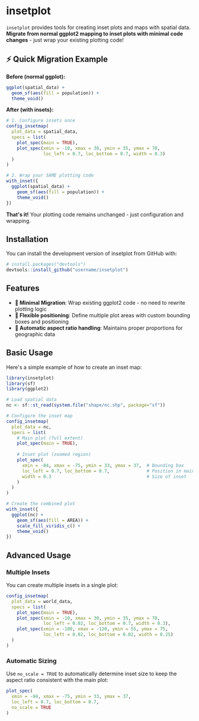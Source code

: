 # insetplot

<!-- badges: start -->
<!-- badges: end -->

`insetplot` provides tools for creating inset plots and maps with spatial data. **Migrate from normal ggplot2 mapping to inset plots with minimal code changes** - just wrap your existing plotting code!

## ⚡ Quick Migration Example

**Before (normal ggplot):**
```r
ggplot(spatial_data) +
  geom_sf(aes(fill = population)) +
  theme_void()
```

**After (with insets):**
```r
# 1. Configure insets once
config_insetmap(
  plot_data = spatial_data,
  specs = list(
    plot_spec(main = TRUE),
    plot_spec(xmin = -10, xmax = 30, ymin = 35, ymax = 70,
              loc_left = 0.7, loc_bottom = 0.7, width = 0.3)
  )
)

# 2. Wrap your SAME plotting code
with_inset({
  ggplot(spatial_data) +
    geom_sf(aes(fill = population)) +
    theme_void()
})
```

**That's it!** Your plotting code remains unchanged - just configuration and wrapping.

## Installation

You can install the development version of insetplot from GitHub with:

``` r
# install.packages("devtools")
devtools::install_github("username/insetplot")
```

## Features

- **🚀 Minimal Migration**: Wrap existing ggplot2 code - no need to rewrite plotting logic
- **📍 Flexible positioning**: Define multiple plot areas with custom bounding boxes and positioning
- **🎯 Automatic aspect ratio handling**: Maintains proper proportions for geographic data

## Basic Usage

Here's a simple example of how to create an inset map:

```r
library(insetplot)
library(sf)
library(ggplot2)

# Load spatial data
nc <- sf::st_read(system.file("shape/nc.shp", package="sf"))

# Configure the inset map
config_insetmap(
  plot_data = nc,
  specs = list(
    # Main plot (full extent)
    plot_spec(main = TRUE),
    
    # Inset plot (zoomed region)
    plot_spec(
      xmin = -84, xmax = -75, ymin = 33, ymax = 37,  # Bounding box
      loc_left = 0.7, loc_bottom = 0.7,              # Position in main plot
      width = 0.3                                    # Size of inset
    )
  )
)

# Create the combined plot
with_inset({
  ggplot(nc) +
    geom_sf(aes(fill = AREA)) +
    scale_fill_viridis_c() +
    theme_void()
})
```

## Advanced Usage

### Multiple Insets

You can create multiple insets in a single plot:

```r
config_insetmap(
  plot_data = world_data,
  specs = list(
    plot_spec(main = TRUE),
    plot_spec(xmin = -10, xmax = 30, ymin = 35, ymax = 70, 
              loc_left = 0.02, loc_bottom = 0.7, width = 0.3),
    plot_spec(xmin = -180, xmax = -120, ymin = 55, ymax = 75,
              loc_left = 0.02, loc_bottom = 0.02, width = 0.25)
  )
)
```

### Automatic Sizing

Use `no_scale = TRUE` to automatically determine inset size to keep the aspect ratio consistent with the main plot:

```r
plot_spec(
  xmin = -84, xmax = -75, ymin = 33, ymax = 37,
  loc_left = 0.7, loc_bottom = 0.7,
  no_scale = TRUE
)
```
